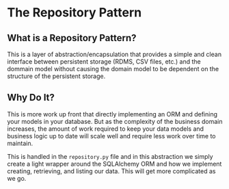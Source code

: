 # The Repository Pattern

## What is a Repository Pattern?
This is a layer of abstraction/encapsulation that provides a simple and clean interface between persistent storage (RDMS, CSV files, etc.) and the dommain model without causing the domain model to be dependent on the structure of the persistent storage.

## Why Do It?
This is more work up front that directly implementing an ORM and defining your models in your database.  But as the complexity of the business domain increases, the amount of work required to keep your data models and business logic up to date will scale well and require less work over time to maintain.

This is handled in the `repository.py` file and in this abstraction we simply create a light wrapper around the SQLAlchemy ORM and how we implement creating, retrieving, and listing our data.  This will get more complicated as we go.


